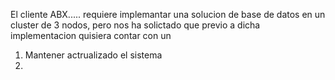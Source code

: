 El cliente ABX..... requiere implemantar una solucion de base de datos en un cluster de 3 nodos, pero nos ha solictado que previo a dicha implementacion quisiera contar con un


1. Mantener actrualizado el sistema
2. 
